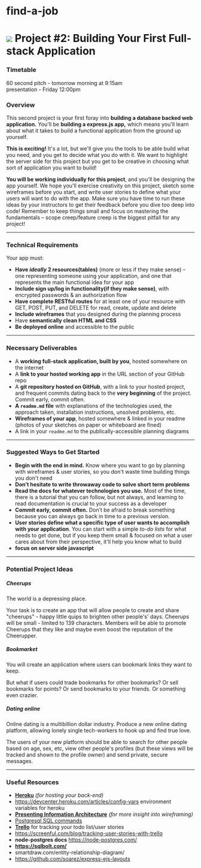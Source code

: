 # find-a-job

# ![](https://ga-dash.s3.amazonaws.com/production/assets/logo-9f88ae6c9c3871690e33280fcf557f33.png) Project #2: Building Your First Full-stack Application

### Timetable

60 second pitch - tomorrow morning at 9:15am  
presentation - Friday 12:00pm

### Overview

This second project is your first foray into **building a database backed web application.** You'll be **building a express.js app,** which means you'll learn about what it takes to build a functional application from the ground up yourself.

**This is exciting!** It's a lot, but we'll give you the tools to be able build what you need, and you get to decide what you do with it. We want to highlight the server side for this project but you get to be creative in choosing what sort of application you want to build! 

**You will be working individually for this project**, and you'll be designing the app yourself. We hope you'll exercise creativity on this project, sketch some wireframes before you start, and write user stories to define what your users will want to do with the app. Make sure you have time to run these ideas by your instructors to get their feedback before you dive too deep into code! Remember to keep things small and focus on mastering the fundamentals – scope creep/feature creep is the biggest pitfall for any project!

---

### Technical Requirements

Your app must:

* **Have _ideally_ 2 resources(tables)** (more or less if they make sense) – one representing someone using your application, and one that represents the main functional idea for your app
* **Include sign up/log in functionality(if they make sense)**, with encrypted passwords & an authorization flow
* **Have complete RESTful routes** for at least one of your resource with GET, POST, PUT, and DELETE for read, create, update and delete
* **Include wireframes** that you designed during the planning process
* Have **semantically clean HTML and CSS**
* **Be deployed online** and accessible to the public

---

### Necessary Deliverables

* A **working full-stack application, built by you**, hosted somewhere on the internet
* A **link to your hosted working app** in the URL section of your GitHub repo
* A **git repository hosted on GitHub**, with a link to your hosted project,  and frequent commits dating back to the **very beginning** of the project. Commit early, commit often.
* **A ``readme.md`` file** with explanations of the technologies used, the approach taken, installation instructions, unsolved problems, etc.
* **Wireframes of your app**, hosted somewhere & linked in your readme (photos of your sketches on paper or whiteboard are fined)
* A link in your ``readme.md`` to the publically-accessible planning diagrams

---

### Suggested Ways to Get Started

* **Begin with the end in mind.** Know where you want to go by planning with wireframes & user stories, so you don't waste time building things you don't need
* **Don’t hesitate to write throwaway code to solve short term problems**
* **Read the docs for whatever technologies you use.** Most of the time, there is a tutorial that you can follow, but not always, and learning to read documentation is crucial to your success as a developer
* **Commit early, commit often.** Don’t be afraid to break something because you can always go back in time to a previous version.
* **User stories define what a specific type of user wants to accomplish with your application**. You can start with a simple _to-do lists_ for what needs to get done, but if you keep them small & focused on what a user cares about from their perspective, it'll help you know what to build
* **focus on server side javascript**  

---

### Potential Project Ideas

##### Cheerups
The world is a depressing place.

Your task is to create an app that will allow people to create and share "cheerups" - happy little quips to brighten other people's' days. Cheerups will be small - limited to 139 characters. Members will be able to promote Cheerups that they like and maybe even boost the reputation of the Cheerupper.

##### Bookmarket
You will create an application where users can bookmark links they want to keep.

But what if users could trade bookmarks for other bookmarks? Or sell bookmarks for points? Or send bookmarks to your friends. Or something even crazier.

##### Dating online

Online dating is a multibillion dollar industry. Produce a new online dating platform, allowing lonely single tech-workers to hook up and find true love.

The users of your new platform should be able to search for other people based on age, sex, etc, view other people's profiles (but these views will be tracked and shown to the profile owner) and send private, secure messages.

---

### Useful Resources

* **[Heroku](https://devcenter.heroku.com/articles/deploying-nodejs)** _(for hosting your back-end)_
* https://devcenter.heroku.com/articles/config-vars environment variables for heroku
* **[Presenting Information Architecture](http://webstyleguide.com/wsg3/3-information-architecture/4-presenting-information.html)** _(for more insight into wireframing)_
* [Postgresql SQL commands](https://www.postgresql.org/docs/9.1/static/sql-commands.html)
* **[Trello](https://trello.com)** for tracking your todo list/user stories
* https://screenful.com/blog/tracking-user-stories-with-trello
* **node-postgres docs** https://node-postgres.com/
* **https://sqlbolt.com/**
* smartdraw.com/entity-relationship-diagram/
* https://github.com/soarez/express-ejs-layouts
